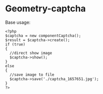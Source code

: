 Geometry-captcha
================

Base usage:
 
    <?php  
    $captcha = new componentCaptcha();  
    $result = $captcha->create();  
    if (true)  
    {  
      //direct show image  
      $captcha->show();  
    }  
    else  
    {  
      //save image to file  
      $captcha->save('./captcha_1657651.jpg');  
    }  
    ?>
